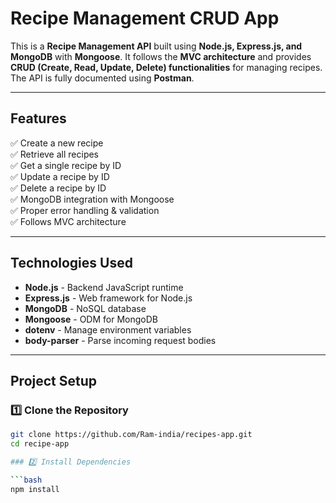 # Recipe Management CRUD App

This is a **Recipe Management API** built using **Node.js, Express.js, and MongoDB** with **Mongoose**. It follows the **MVC architecture** and provides **CRUD (Create, Read, Update, Delete) functionalities** for managing recipes. The API is fully documented using **Postman**.

---

## Features
✅ Create a new recipe  
✅ Retrieve all recipes  
✅ Get a single recipe by ID  
✅ Update a recipe by ID  
✅ Delete a recipe by ID  
✅ MongoDB integration with Mongoose  
✅ Proper error handling & validation  
✅ Follows MVC architecture  

---

## Technologies Used
- **Node.js** - Backend JavaScript runtime  
- **Express.js** - Web framework for Node.js  
- **MongoDB** - NoSQL database  
- **Mongoose** - ODM for MongoDB  
- **dotenv** - Manage environment variables  
- **body-parser** - Parse incoming request bodies  

---

## Project Setup

### 1️⃣ Clone the Repository
```bash
git clone https://github.com/Ram-india/recipes-app.git
cd recipe-app

### 2️⃣ Install Dependencies

```bash
npm install

